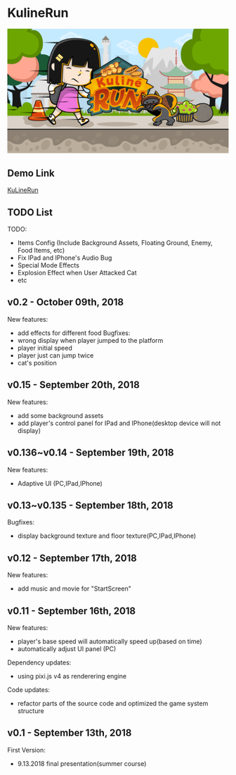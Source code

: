 # KulineRun

![KulineRun](https://raw.githubusercontent.com/RaymondMcGuire/KulineRun/master/src/img/MainMenu/bg.png "KulineRun")

## Demo Link
 [KuLineRun](https://raymondmgwx.github.io/project/KulineRun/)

## TODO List
TODO:
- Items Config (Include Background Assets, Floating Ground, Enemy, Food Items, etc)
- Fix IPad and IPhone's Audio Bug
- Special Mode Effects
- Explosion Effect when User Attacked Cat
- etc

## v0.2 - October 09th, 2018
New features:
- add effects for different food 
Bugfixes:
- wrong display when player jumped to the platform
- player initial speed
- player just can jump twice
- cat's position

## v0.15 - September 20th, 2018
New features:
- add some background assets
- add player's control panel for IPad and IPhone(desktop device will not display)

## v0.136~v0.14 - September 19th, 2018
New features:
- Adaptive UI (PC,IPad,IPhone)

## v0.13~v0.135 - September 18th, 2018
Bugfixes:
- display background texture and floor texture(PC,IPad,IPhone)

## v0.12 - September 17th, 2018
New features:
- add music and movie for "StartScreen"

## v0.11 - September 16th, 2018
New features:
- player's base speed will automatically speed up(based on time)
- automatically adjust UI panel (PC)

Dependency updates:
- using pixi.js v4 as renderering engine

Code updates:
- refactor parts of the source code  and optimized the game system structure

## v0.1 - September 13th, 2018
First Version:
- 9.13.2018 final presentation(summer course)
